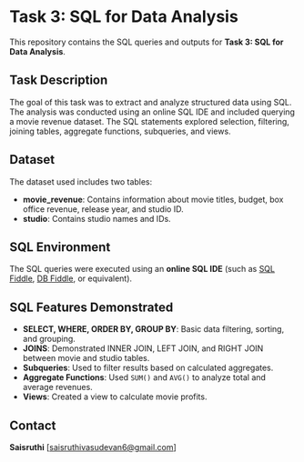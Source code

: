 
# Task 3: SQL for Data Analysis
This repository contains the SQL queries and outputs for **Task 3: SQL for Data Analysis**.

##  Task Description

The goal of this task was to extract and analyze structured data using SQL. The analysis was conducted using an online SQL IDE and included querying a movie revenue dataset. The SQL statements explored selection, filtering, joining tables, aggregate functions, subqueries, and views.

## Dataset

The dataset used includes two tables:
- **movie_revenue**: Contains information about movie titles, budget, box office revenue, release year, and studio ID.
- **studio**: Contains studio names and IDs.

## SQL Environment

The SQL queries were executed using an **online SQL IDE** (such as [SQL Fiddle](https://sqlfiddle.com), [DB Fiddle](https://www.db-fiddle.com), or equivalent).

## SQL Features Demonstrated

- **SELECT, WHERE, ORDER BY, GROUP BY**: Basic data filtering, sorting, and grouping.
- **JOINS**: Demonstrated INNER JOIN, LEFT JOIN, and RIGHT JOIN between movie and studio tables.
- **Subqueries**: Used to filter results based on calculated aggregates.
- **Aggregate Functions**: Used `SUM()` and `AVG()` to analyze total and average revenues.
- **Views**: Created a view to calculate movie profits.

## Contact

**Saisruthi** [saisruthivasudevan6@gmail.com]
